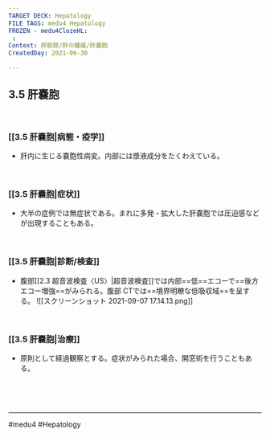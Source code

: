 ```yaml
---
TARGET DECK: Hepatology
FILE TAGS: medu4 Hepatology
FROZEN - medu4ClozeHL:
 : 
Context: 肝胆膵/肝の腫瘍/肝嚢胞
CreatedDay: 2021-06-30

---
```


## 3.5 肝嚢胞

<br>

### [[3.5 肝嚢胞|病態・疫学]]
* 肝内に生じる嚢胞性病変。内部には漿液成分をたくわえている。 

<br>

### [[3.5 肝嚢胞|症状]]
* 大半の症例では無症状である。まれに多発・拡大した肝嚢胞では圧迫感などが出現することもある。

<br>

### [[3.5 肝嚢胞|診断/検査]]
* 腹部[[2.3 超音波検査〈US〉|超音波検査]]では内部==低==エコーで==後方エコー増強==がみられる。腹部 CTでは==境界明瞭な低吸収域==を呈する。
![[スクリーンショット 2021-09-07 17.14.13.png]]
<!--ID: 1625819548632-->


<br>

### [[3.5 肝嚢胞|治療]]
* 原則として経過観察とする。症状がみられた場合、開窓術を行うこともある。
 

<br><br><br>
 
---
#medu4 #Hepatology  
